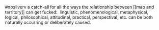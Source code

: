#nosilverv 
a catch-all for all the ways the relationship between [[map and territory]] can get fucked:  linguistic, phenomenological, metaphysical, logical, philosophical, attitudinal, practical, perspectival, etc. 
can be both naturally occurring or deliberately caused. 
